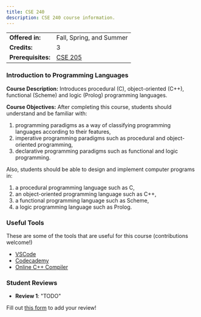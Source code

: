 ```yaml
---
title: CSE 240
description: CSE 240 course information.
---
```


|  |  |
|-----------|---------|
| **Offered in:** | Fall, Spring, and Summer |
| **Credits:** | 3 |
| **Prerequisites:** | [CSE 205](/guides/courses/cse-205) |


### Introduction to Programming Languages

**Course Description:** Introduces procedural (C), object-oriented (C++), functional (Scheme) and logic (Prolog) programming
languages.

**Course Objectives:** After completing this course, students should understand and be familiar with:
1. programming paradigms as a way of classifying programming languages according to their features,
2. imperative programming paradigms such as procedural and object-oriented programming,
3. declarative programming paradigms such as functional and logic programming.

Also, students should be able to design and implement computer programs in:
1. a procedural programming language such as C,
2. an object-oriented programming language such as C++,
3. a functional programming language such as Scheme,
4. a logic programming language such as Prolog.

### Useful Tools
These are some of the tools that are useful for this course (contributions welcome!)
- [VSCode](https://code.visualstudio.com/)
- [Codecademy](https://www.codecademy.com/catalog/language/c-plus-plus)
- [Online C++ Compiler](https://www.onlinegdb.com/online_c_compiler)

### Student Reviews

- **Review 1**: "TODO"

Fill out [this form](https://forms.gle/1234567890) to add your review!